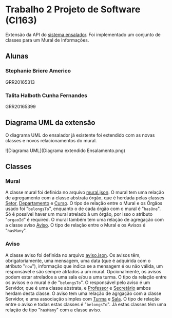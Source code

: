 # Trabalho 2 Projeto de Software (CI163)
Extensão da API do [sistema ensalador](https://gitlab.c3sl.ufpr.br/ensalamento/ensalamento). Foi implementado um conjunto de classes para um Mural de Informações.

## Alunas
### Stephanie Briere Americo
GRR20165313
### Talita Halboth Cunha Fernandes
GRR20165399

## Diagrama UML da extensão

O diagrama UML do ensalador já existente foi extendido com as novas classes e novos relacionamentos do mural.

![Diagrama UML](Diagrama extendido Ensalamento.png)


## Classes


### Mural

A classe mural foi definida no arquivo [mural.json](ensalamento-back/common/models/mural.json). 
O mural tem uma relação de agregamento com a classe abstrata órgão, que é herdada pelas classes [Setor](ensalamento-back/common/models/setor.json), [Departamento](ensalamento-back/common/models/departamento.json) e [Curso](ensalamento-back/common/models/curso.json). O tipo de relação entre o Mural e os Órgãos usado foi "`belongsTo`", enquanto o de cada órgão com o mural é "`hasOne`". Só é possível haver um mural atrelado à um órgão, por isso o atributo "`orgaoId`" é required.
O mural também tem uma relação de agregação com a classe aviso [Aviso](ensalamento-back/common/models/aviso.js). O tipo de relação entre o Mural e os Avisos é "`hasMany`".

### Aviso

A classe aviso foi definida no arquivo [aviso.json](ensalamento-back/common/models/aviso.json).
Os avisos têm, obrigatoriamente, uma mensagem, uma data (que é adquirida com o atributo "`now`"), informação que indica se a mensagem é ou não válida, um responsável e são sempre atrlados a um mural. Opcionalmente, os avisos podem estar atrelados a uma sala e/ou a uma turma. 
O tipo da relação entre os avisos e o mural é de "`belongsTo`".
O responsável pelo aviso é um Servidor, que é uma classe abstrata, e [Professor](ensalamento-back/common/models/professor.json) e [Secretário](ensalamento-back/common/models/secretario.json) ambos herdam desta classe. 
O aviso tem uma relação de agrgação com a classe Servidor, e uma associação simples com [Turma](ensalamento-back/common/models/turma.json) e [Sala](ensalamento-back/common/models/sala.json). O tipo de relação entre o aviso e todas estas classes é "`belongsTo`".
Já estas classes têm uma relação de tipo "`hasMany`" com a classe aviso.